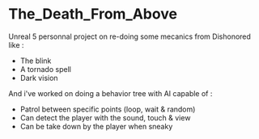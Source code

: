 # The_Death_From_Above
 
Unreal 5 personnal project on re-doing some mecanics from Dishonored like :
- The blink
- A tornado spell
- Dark vision

And i've worked on doing a behavior tree with AI capable of :

- Patrol between specific points (loop, wait & random)
- Can detect the player with the sound, touch & view
- Can be take down by the player when sneaky
